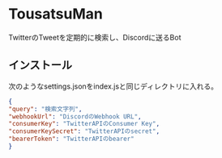 # TousatsuMan
TwitterのTweetを定期的に検索し、Discordに送るBot

## インストール
次のようなsettings.jsonをindex.jsと同じディレクトリに入れる。
```json
{
"query": "検索文字列",
"webhookUrl": "DiscordのWebhook URL",
"consumerKey": "TwitterAPIのConsumer Key",
"consumerKeySecret": "TwitterAPIのsecret",
"bearerToken": "TwitterAPIのbearer"
}
```
